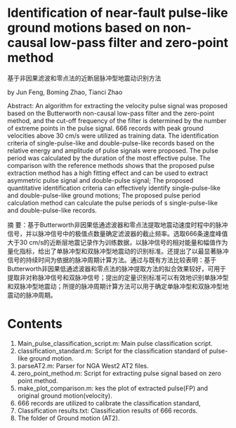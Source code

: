 # Identification of near-fault pulse-like ground motions based on non-causal low-pass filter and zero-point method
基于非因果滤波和零点法的近断层脉冲型地震动识别方法

by Jun Feng, Boming Zhao, Tianci Zhao

Abstract: An algorithm for extracting the velocity pulse signal was proposed based on the Butterworth non-causal low-pass filter and the zero-point method, and the cut-off frequency of the filter is determined by the number of extreme points in the pulse signal. 666 records with peak ground velocities above 30 cm/s were utilized as training data. The identification criteria of single-pulse-like and double-pulse-like records based on the relative energy and amplitude of pulse signals were proposed. The pulse period was calculated by the duration of the most effective pulse. The comparison with the reference methods shows that the proposed pulse extraction method has a high fitting effect and can be used to extract asymmetric pulse signal and double-pulse signal; The proposed quantitative identification criteria can effectively identify single-pulse-like and double-pulse-like ground motions; The proposed pulse period calculation method can calculate the pulse periods of s single-pulse-like and double-pulse-like records.

摘 要：基于Butterworth非因果低通滤波器和零点法提取地震动速度时程中的脉冲信号，并以脉冲信号中的极值点数量确定滤波器的截止频率。选取666条速度峰值大于30 cm/s的近断层地震记录作为训练数据，以脉冲信号的相对能量和幅值作为量化指标，给出了单脉冲型和双脉冲型地震动的识别标准。还提出了以最显著脉冲信号的持续时间为依据的脉冲周期计算方法。通过与既有方法比较表明：基于Butterworth非因果低通滤波器和零点法的脉冲提取方法的拟合效果较好，可用于提取非对称脉冲信号和双脉冲信号；提出的定量识别标准可以有效地识别单脉冲型和双脉冲型地震动；所提的脉冲周期计算方法可以用于确定单脉冲型和双脉冲型地震动的脉冲周期。

# Contents

1. Main_pulse_classification_script.m: Main pulse classification script.
2. classification_standard.m: Script for the classification standard of pulse-like ground motion.
3. parseAT2.m: Parser for NGA West2 AT2 files.
4. zero_point_method.m: Script for extracting pulse signal based on zero point method.
5. make_plot_comparison.m: kes the plot of extracted pulse(FP) and original ground motion(velocity).
6. 666 records are utilized to calibrate the classification standard,
7. Classification results.txt: Classification results of 666 records.
8. The folder of Ground motion (AT2).
